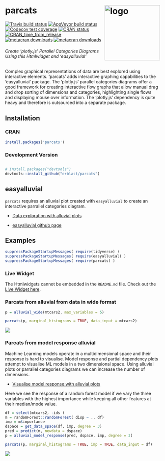
<!-- README.md is generated from README.Rmd. Please edit that file -->

# parcats <img src="https://erblast.github.io/parcats/logo_parcats.png" alt="logo" width="180" height="180" align = "right"/>

<!-- badges: start -->

[![Travis build
status](https://travis-ci.org/erblast/parcats.svg?branch=master)](https://travis-ci.org/erblast/parcats)
[![AppVeyor build
status](https://ci.appveyor.com/api/projects/status/github/erblast/parcats?branch=master&svg=true)](https://ci.appveyor.com/project/erblast/parcats)
[![Codecov test
coverage](https://codecov.io/gh/erblast/parcats/branch/master/graph/badge.svg)](https://codecov.io/gh/erblast/parcats?branch=master)
[![CRAN
status](https://www.r-pkg.org/badges/version/parcats)](https://CRAN.R-project.org/package=parcats)
[![CRAN\_time\_from\_release](https://www.r-pkg.org/badges/ago/parcats)](https://cran.r-project.org/package=parcats)
[![metacran
downloads](https://cranlogs.r-pkg.org/badges/grand-total/parcats)](https://cran.r-project.org/package=parcats)
[![metacran
downloads](https://cranlogs.r-pkg.org/badges/parcats)](https://cran.r-project.org/package=parcats)
<!-- badges: end -->

###### Create ‘plotly.js’ Parallel Categories Diagrams Using this Htmlwidget and ‘easyalluvial’

Complex graphical representations of data are best explored using
interactive elements. ‘parcats’ adds interactive graphing capabilities
to the ‘easyalluvial’ package. The ‘plotly.js’ parallel categories
diagrams offer a good framework for creating interactive flow graphs
that allow manual drag and drop sorting of dimensions and categories,
highlighting single flows and displaying mouse over information. The
‘plotly.js’ dependency is quite heavy and therefore is outsourced into
a separate package.

## Installation

### CRAN

``` r
install.packages('parcats')
```

### Development Version

``` r

# install.packages("devtools")
devtools::install_github("erblast/parcats")
```

## easyalluvial

`parcats` requires an alluvial plot created with `easyalluvial` to
create an interactive parrallel categories diagram.

  - [Data exploration with alluvial
    plots](https://www.datisticsblog.com/2018/10/intro_easyalluvial/#features)

  - [easyalluvial github page](https://github.com/erblast/easyalluvial)

## Examples

``` r
suppressPackageStartupMessages( require(tidyverse) )
suppressPackageStartupMessages( require(easyalluvial) )
suppressPackageStartupMessages( require(parcats) )
```

### Live Widget

The Htmlwidgets cannot be embedded in the `README.md` file. Check out
the [Live Widget
here](https://erblast.github.io/parcats/articles/parcats.html).

### Parcats from alluvial from data in wide format

``` r
p = alluvial_wide(mtcars2, max_variables = 5)

parcats(p, marginal_histograms = TRUE, data_input = mtcars2)
```

![](https://erblast.github.io/parcats/demo1.gif)

### Parcats from model response alluvial

Machine Learning models operate in a multidimensional space and their
response is hard to visualise. Model response and partial dependency
plots attempt to visualise ML models in a two dimensional space. Using
alluvial plots or parrallel categories diagrams we can increase the
number of dimensions.

  - [Visualise model response with alluvial
    plots](https://www.datisticsblog.com/2019/04/visualising-model-response-with-easyalluvial/)

Here we see the response of a random forest model if we vary the three
variables with the highest importance while keeping all other features
at their median/mode value.

``` r
df = select(mtcars2, -ids )
m = randomForest::randomForest( disp ~ ., df)
imp = m$importance
dspace = get_data_space(df, imp, degree = 3)
pred = predict(m, newdata = dspace)
p = alluvial_model_response(pred, dspace, imp, degree = 3)

parcats(p, marginal_histograms = TRUE, imp = TRUE, data_input = df)
```

![](https://erblast.github.io/parcats/demo2.gif)
